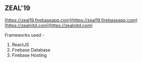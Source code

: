 ## ZEAL'19
[https://zeal19.firebaseapp.com](https://zeal19.firebaseapp.com)
[https://zealnitd.com](https://zealnitd.com)

Frameworks  used -
1.  ReactJS
2.  Firebase Database
3.  Firebase Hosting
